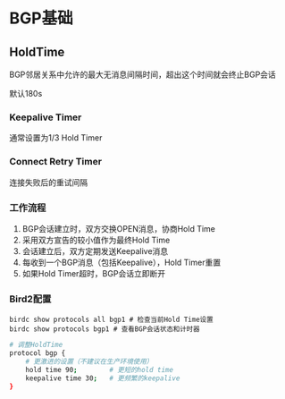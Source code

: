 # BGP基础

## HoldTime

BGP邻居关系中允许的最大无消息间隔时间，超出这个时间就会终止BGP会话

默认180s

### Keepalive Timer

通常设置为1/3 Hold Timer

### Connect Retry Timer

连接失败后的重试间隔

### 工作流程

1. BGP会话建立时，双方交换OPEN消息，协商Hold Time
2. 采用双方宣告的较小值作为最终Hold Time
3. 会话建立后，双方定期发送Keepalive消息
4. 每收到一个BGP消息（包括Keepalive），Hold Timer重置
5. 如果Hold Timer超时，BGP会话立即断开

### Bird2配置

```shell
birdc show protocols all bgp1 # 检查当前Hold Time设置
birdc show protocols bgp1 # 查看BGP会话状态和计时器
```

```bash
# 调整HoldTime
protocol bgp {
    # 更激进的设置（不建议在生产环境使用）
    hold time 90;        # 更短的hold time
    keepalive time 30;   # 更频繁的keepalive
}
```


